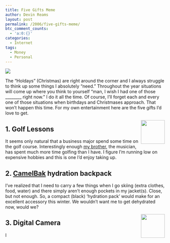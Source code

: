 ```yaml
---
title: Five Gifts Meme
author: Devin Reams
layout: post
permalink: /2006/five-gifts-meme/
btc_comment_counts:
  - 'a:0:{}'
categories:
  - Internet
tags:
  - Money
  - Personal
---
```

<img src="https://devin.reams.me/wp-content/uploads/2006/12/gifts.jpg" align="center" />

The &#8220;Holdays&#8221; (Christmas) are right around the corner and I always struggle to think up some things I absolutely &#8220;need.&#8221; Throughout the year situations will come up where you think to yourself &#8220;man, I wish I had one of those \___\_____ right now.&#8221; I do it all the time. Of course, I&#8217;ll forget each and every one of those situations when birthdays and Christmases approach. That won&#8217;t happen this time. For my own entertainment here are the five gifts I&#8217;d love to get.

<!--more-->

<div padding="5">
  <img src="https://devin.reams.me/wp-content/uploads/2006/12/golf.jpg" align="right" width="75" height="75" />
</div>

## 1. Golf Lessons

It seems only natural that a business major spend some time on the golf course. Interestingly enough [my brother][1], the musician, has spent much more time golfing than I have. I figure I&#8217;m running low on expensive hobbies and this is one I&#8217;d enjoy taking up.

## 2. [CamelBak][2] hydration backpack

I&#8217;ve realized that I need to carry a few things when I go skiing (extra clothes, food, water) and there simply aren&#8217;t enough pockets in my jacket(s). Close, but not enough. So, a compact (black) &#8216;hydration pack&#8217; would make for an excellent accessory this winter. We wouldn&#8217;t want me to get dehydrated now, would we?

<div padding="5">
  <img src="https://devin.reams.me/wp-content/uploads/2006/12/camera.jpg" align="right" width="75" height="75" />
</div>

## 3. Digital Camera

I

 [1]: http://www.brandenreams.com/
 [2]: http://www.camelbak.com/index.cfm